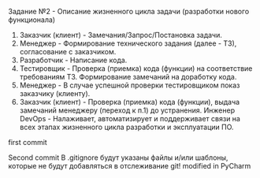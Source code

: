 Задание №2 - Описание жизненного цикла задачи (разработки нового функционала)

1. Заказчик (клиент) - Замечания/Запрос/Постановка задачи.
2. Менеджер - Формирование технического задания (далее - ТЗ), согласование с заказчиком.
3. Разработчик - Написание кода.
4. Тестировщик - Проверка (приемка) кода (функции) на соответствие требованиям ТЗ. Формирование замечаний на доработку кода.
5. Менеджер - В случае успешной проверки тестировщиком показ заказчику (клиенту).
6. Заказчик (клиент) - Проверка (приемка) кода (функции), выдача замечаний менеджеру (переход к п.1) до устранения.
Инженер DevOps - Налаживает, автоматизирует и поддерживает связи на всех этапах жизненного цикла разработки и эксплуатации ПО. 

first commit

Second commit
	В .gitignore будут указаны файлы и/или шаблоны, которые не будут добавляться в отслеживание git!
modified in PyCharm
